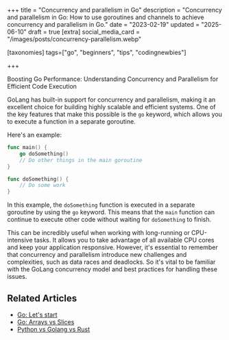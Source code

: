 +++
title = "Concurrency and parallelism in Go"
description = "Concurrency and parallelism in Go: How to use goroutines and channels to achieve concurrency and parallelism in Go."
date = "2023-02-19"
updated = "2025-06-10"
draft = true
[extra]
social_media_card = "/images/posts/concurrency-parallelism.webp"


[taxonomies]
tags=["go", "beginners", "tips", "codingnewbies"]

+++

Boosting Go Performance: Understanding Concurrency and Parallelism for Efficient Code Execution

GoLang has built-in support for concurrency and parallelism, making it an excellent choice for building highly scalable and efficient systems. One of the key features that make this possible is the `go` keyword, which allows you to execute a function in a separate goroutine.

Here's an example:

```go
func main() {
    go doSomething()
    // Do other things in the main goroutine
}

func doSomething() {
    // Do some work
}
```

In this example, the `doSomething` function is executed in a separate goroutine by using the `go` keyword. This means that the `main` function can continue to execute other code without waiting for `doSomething` to finish.

This can be incredibly useful when working with long-running or CPU-intensive tasks. It allows you to take advantage of all available CPU cores and keep your application responsive. However, it's essential to remember that concurrency and parallelism introduce new challenges and complexities, such as data races and deadlocks. So it's vital to be familiar with the GoLang concurrency model and best practices for handling these issues.

## Related Articles
- [Go: Let's start](/blog/go-lets-start)
- [Go: Arrays vs Slices](/blog/go-arrays-vs-slices)
- [Python vs Golang vs Rust](/blog/python-vs-golang-vs-rust)
